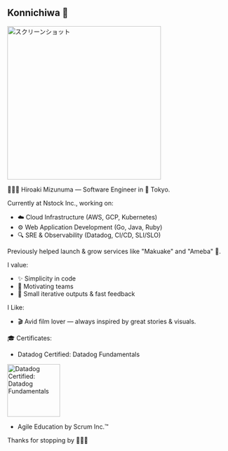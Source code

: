 ## Konnichiwa 👋


<img src="https://github.com/user-attachments/assets/d6da7455-c9cf-43ae-9f9c-c53648f484f6" alt="スクリーンショット" width="350" />

<!--
**mnuma/mnuma** is a ✨ _special_ ✨ repository because its `README.md` (this file) appears on your GitHub profile.

Here are some ideas to get you started:

- 🔭 I’m currently working on ...
- 🌱 I’m currently learning ...
- 👯 I’m looking to collaborate on ...
- 🤔 I’m looking for help with ...
- 💬 Ask me about ...
- 📫 How to reach me: ...
- 😄 Pronouns: ...
- ⚡ Fun fact: ...
-->

👨🏻‍💻 Hiroaki Mizunuma — Software Engineer  in 🗼 Tokyo.

Currently at Nstock Inc., working on:

- ☁️ Cloud Infrastructure (AWS, GCP, Kubernetes)
- ⚙️ Web Application Development (Go, Java, Ruby)
- 🔍 SRE & Observability (Datadog, CI/CD, SLI/SLO)

Previously helped launch & grow services like "Makuake" and "Ameba"  🚀.

I value:
- ✨ Simplicity in code
- 🤝 Motivating teams
- 🔄 Small iterative outputs & fast feedback


I Like:
- 🎬 Avid film lover — always inspired by great stories & visuals.


🎓 Certificates:

- Datadog Certified: Datadog Fundamentals

<a href="https://www.credly.com/badges/1268c8c3-4d83-41ed-9681-acca209bb82c/linked_in_profile" target="_blank">
  <img src="https://github.com/user-attachments/assets/ffa68eb2-9979-4146-a0ac-e98a7cbe214a" alt="Datadog Certified: Datadog Fundamentals" width="120" />
</a>

- Agile Education by Scrum Inc.™





Thanks for stopping by ✌🏼✨
